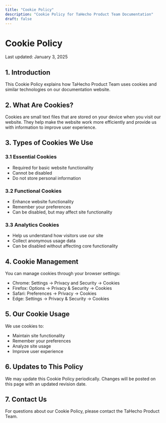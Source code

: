 ```yaml
---
title: "Cookie Policy"
description: "Cookie Policy for TaHecho Product Team Documentation"
draft: false
---
```


# Cookie Policy

Last updated: January 3, 2025

## 1. Introduction

This Cookie Policy explains how TaHecho Product Team uses cookies and similar technologies on our documentation website.

## 2. What Are Cookies?

Cookies are small text files that are stored on your device when you visit our website. They help make the website work more efficiently and provide us with information to improve user experience.

## 3. Types of Cookies We Use

### 3.1 Essential Cookies
- Required for basic website functionality
- Cannot be disabled
- Do not store personal information

### 3.2 Functional Cookies
- Enhance website functionality
- Remember your preferences
- Can be disabled, but may affect site functionality

### 3.3 Analytics Cookies
- Help us understand how visitors use our site
- Collect anonymous usage data
- Can be disabled without affecting core functionality

## 4. Cookie Management

You can manage cookies through your browser settings:
- Chrome: Settings → Privacy and Security → Cookies
- Firefox: Options → Privacy & Security → Cookies
- Safari: Preferences → Privacy → Cookies
- Edge: Settings → Privacy & Security → Cookies

## 5. Our Cookie Usage

We use cookies to:
- Maintain site functionality
- Remember your preferences
- Analyze site usage
- Improve user experience

## 6. Updates to This Policy

We may update this Cookie Policy periodically. Changes will be posted on this page with an updated revision date.

## 7. Contact Us

For questions about our Cookie Policy, please contact the TaHecho Product Team.
